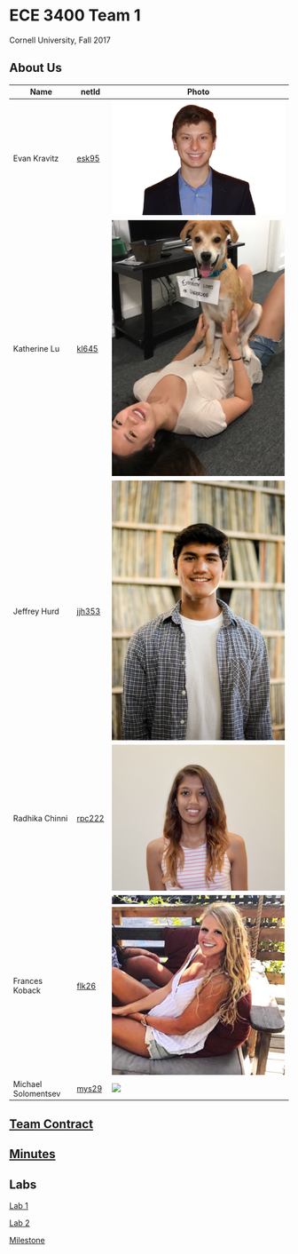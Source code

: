 # ECE 3400 Team 1
Cornell University, Fall 2017

## About Us

|Name | netId |Photo|
|-----|-------|-----|
|Evan Kravitz| [esk95     ](mailto:esk95@cornell.edu) | ![](./resources/evankravitz.jpg)|
|Katherine Lu| [kl645     ](mailto:kl645@cornell.edu) | ![](./resources/katherinelu.jpeg) |
|Jeffrey Hurd| [jjh353     ](mailto:jjh353@cornell.edu)| ![](./resources/jeffreyhurd.jpg)|
|Radhika Chinni| [rpc222     ](mailto:rpc222@cornell.edu) | ![](./resources/raddhikachinni.png) |
|Frances Koback| [flk26     ](mailto:flk26@cornell.edu)| ![](./resources/franniekobak.jpeg) |
|Michael Solomentsev| [mys29     ](mailto:mys29@cornell.edu) | ![](./resources/michael.jpeg) |


## [Team Contract](https://docs.google.com/document/d/11ZBqf6RC5hrOcDreiL2vlYcdcat49vuX1CWatlyPSTk/edit?usp=sharing)


## [Minutes](./minutes.md)


## Labs

[Lab 1](./lab1.md) 

[Lab 2](./lab2.md)

[Milestone](./milestone1.md)



